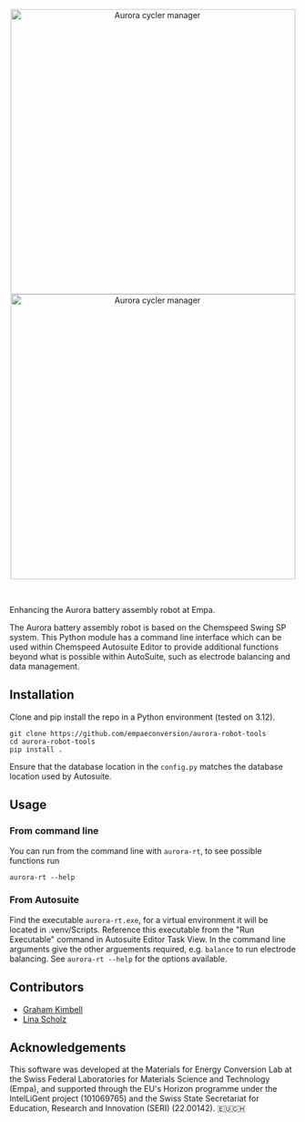 <p align="center">
  <img src="https://github.com/user-attachments/assets/cf12bd10-4fd1-459d-9427-c5c1ff778266#gh-light-mode-only" width="500" align="center" alt="Aurora cycler manager">
  <img src="https://github.com/user-attachments/assets/40be68c8-9de0-42cb-9be4-8388fe5965a0#gh-dark-mode-only" width="500" align="center" alt="Aurora cycler manager">
</p>

<br>

Enhancing the Aurora battery assembly robot at Empa.

The Aurora battery assembly robot is based on the Chemspeed Swing SP system. This Python module has a command line interface which can be used within Chemspeed Autosuite Editor to provide additional functions beyond what is possible within AutoSuite, such as electrode balancing and data management.

## Installation

Clone and pip install the repo in a Python environment (tested on 3.12).
```
git clone https://github.com/empaeconversion/aurora-robot-tools
cd aurora-robot-tools
pip install .
```

Ensure that the database location in the `config.py` matches the database location used by Autosuite.

## Usage

### From command line
You can run from the command line with `aurora-rt`, to see possible functions run
```
aurora-rt --help
```

### From Autosuite
Find the executable `aurora-rt.exe`, for a virtual environment it will be located in .venv/Scripts.
Reference this executable from the "Run Executable" command in Autosuite Editor Task View. In the command line arguments give the other arguements required, e.g. `balance` to run electrode balancing. See `aurora-rt --help` for the options available.

## Contributors

- [Graham Kimbell](https://github.com/g-kimbell)
- [Lina Scholz](https://github.com/linasofie/)

## Acknowledgements

This software was developed at the Materials for Energy Conversion Lab at the Swiss Federal Laboratories for Materials Science and Technology (Empa), and supported through the EU's Horizon programme under the IntelLiGent project (101069765) and the Swiss State Secretariat for Education, Research and Innovation (SERI) (22.00142). 🇪🇺🇨🇭
